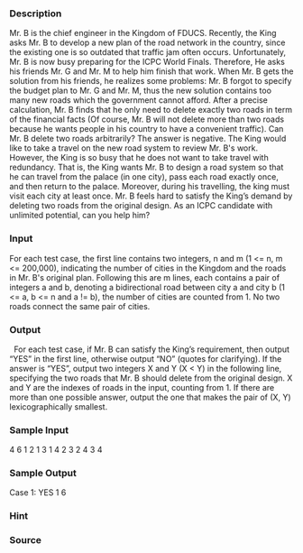 
### Description

Mr. B is the chief engineer in the Kingdom of FDUCS. Recently, the King asks Mr. B to develop a new plan of the road network in the country, since the existing one is so outdated that traffic jam often occurs. Unfortunately, Mr. B is now busy preparing for the ICPC World Finals. Therefore, He asks his friends Mr. G and Mr. M to help him finish that work. When Mr. B gets the solution from his friends, he realizes some problems: Mr. B forgot to specify the budget plan to Mr. G and Mr. M, thus the new solution contains too many new roads which the government cannot afford. After a precise calculation, Mr. B finds that he only need to delete exactly two roads in term of the financial facts (Of course, Mr. B will not delete more than two roads because he wants people in his country to have a convenient traffic). 
Can Mr. B delete two roads arbitrarily? The answer is negative. The King would like to take a travel on the new road system to review Mr. B's work. However, the King is so busy that he does not want to take travel with redundancy. That is, the King wants Mr. B to design a road system so that he can travel from the palace (in one city), pass each road exactly once, and then return to the palace. Moreover, during his travelling, the king must visit each city at least once. 
Mr. B feels hard to satisfy the King’s demand by deleting two roads from the original design. As an ICPC candidate with unlimited potential, can you help him? 
### Input
For each test case, the first line contains two integers, n and m (1 <= n, m <= 200,000), indicating the number of cities in the Kingdom and the roads in Mr. B's original plan. Following this are m lines, each contains a pair of integers a and b, denoting a bidirectional road between city a and city b (1 <= a, b <= n and a != b), the number of cities are counted from 1. No two roads connect the same pair of cities. 
### Output
 
For each test case, if Mr. B can satisfy the King’s requirement, then output “YES” in the first line, otherwise output “NO” (quotes for clarifying). If the answer is “YES”, output two integers X and Y (X < Y) in the following line, specifying the two roads that Mr. B should delete from the original design. X and Y are the indexes of roads in the input, counting from 1. If there are more than one possible answer, output the one that makes the pair of (X, Y) lexicographically smallest. 
### Sample Input
4  6
1  2
1  3
1  4
2  3
2  4
3  4

### Sample Output
Case 1: YES 
1  6

### Hint

### Source

